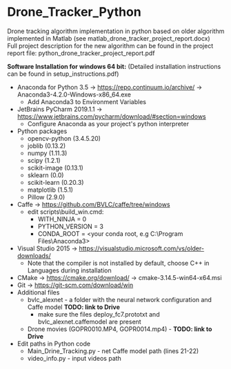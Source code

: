 # Drone_Tracker_Python
Drone tracking algorithm implementation in python based on older algorithm implemented in Matlab (see matlab_drone_tracker_project_report.docx)
<br>Full project description for the new algorithm can be found in the project report file: python_drone_tracker_project_report.pdf


<b>Software Installation for windows 64 bit:</b> (Detailed installation instructions can be found in setup_instructions.pdf)
* Anaconda for Python 3.5 -> https://repo.continuum.io/archive/ -> Anaconda3-4.2.0-Windows-x86_64.exe
  * Add Anaconda3 to Environment Variables
* JetBrains PyCharm 2019.1.1 -> https://www.jetbrains.com/pycharm/download/#section=windows
  * Configure Anaconda as your project's python interpreter
* Python packages
  * opencv-python (3.4.5.20)
  * joblib (0.13.2)
  * numpy (1.11.3)
  * scipy (1.2.1)
  * scikit-image (0.13.1)
  * sklearn (0.0)
  * scikit-learn (0.20.3)
  * matplotlib (1.5.1)
  * Pillow (2.9.0)
* Caffe -> https://github.com/BVLC/caffe/tree/windows
  * edit scripts\build_win.cmd:
    * WITH_NINJA = 0
    * PYTHON_VERSION = 3
    * CONDA_ROOT = <your conda root, e.g C:\Program Files\Anaconda3>
* Visual Studio 2015 -> https://visualstudio.microsoft.com/vs/older-downloads/
  * Note that the compiler is not installed by default, choose C++ in Languages during installation
* CMake -> https://cmake.org/download/ -> cmake-3.14.5-win64-x64.msi
* Git -> https://git-scm.com/download/win
* Additional files
  * bvlc_alexnet - a folder with the neural network configuration and Caffe model <b> TODO: link to Drive </b>
    * make sure the files deploy_fc7.prototxt and bvlc_alexnet.caffemodel are present
  * Drone movies (GOPR0010.MP4, GOPR0014.mp4) - <b> TODO: link to Drive </b>
* Edit paths in Python code
  * Main_Drine_Tracking.py - net Caffe model path (lines 21-22)
  * video_info.py - input videos path
